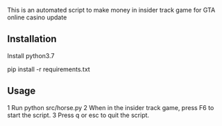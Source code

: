 This is an automated script to make money in insider track game for GTA online casino update

## Installation

Install python3.7

pip install -r requirements.txt

## Usage

1 Run python src/horse.py
2 When in the insider track game, press F6 to start the script.
3 Press q or esc to quit the script. 
